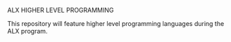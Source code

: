 ALX HIGHER LEVEL PROGRAMMING

This repository will feature higher level programming languages during the ALX program.
